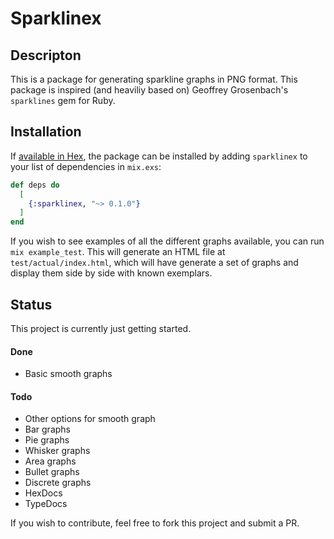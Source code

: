 # Sparklinex

## Descripton

This is a package for generating sparkline graphs in PNG format. This package is inspired (and heaviliy 
based on) Geoffrey Grosenbach's `sparklines` gem for Ruby.

## Installation

If [available in Hex](https://hex.pm/docs/publish), the package can be installed
by adding `sparklinex` to your list of dependencies in `mix.exs`:

```elixir
def deps do
  [
    {:sparklinex, "~> 0.1.0"}
  ]
end
```

If you wish to see examples of all the different graphs available, you can run `mix example_test`. 
This will generate an HTML file at `test/actual/index.html`, which will have generate a set of graphs 
and display them side by side with known exemplars.

## Status

This project is currently just getting started.

#### Done
- Basic smooth graphs

#### Todo
- Other options for smooth graph
- Bar graphs
- Pie graphs
- Whisker graphs 
- Area graphs
- Bullet graphs
- Discrete graphs
- HexDocs
- TypeDocs


If you wish to contribute, feel free to fork this project and submit a PR.


